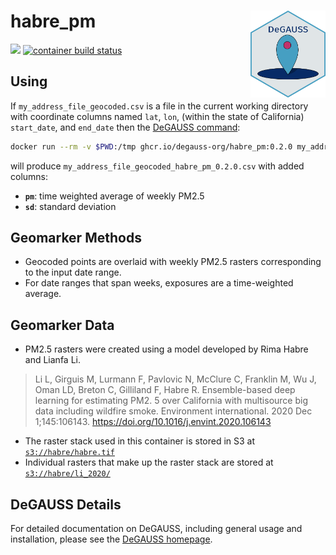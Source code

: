 # habre_pm <a href='https://degauss.org'><img src='https://github.com/degauss-org/degauss_hex_logo/raw/main/PNG/degauss_hex.png' align='right' height='138.5' /></a>

[![](https://img.shields.io/github/v/release/degauss-org/habre_pm?color=469FC2&label=version&sort=semver)](https://github.com/degauss-org/habre_pm/releases)
[![container build status](https://github.com/degauss-org/habre_pm/workflows/build-deploy-release/badge.svg)](https://github.com/degauss-org/habre_pm/actions/workflows/build-deploy-release.yaml)

## Using

If `my_address_file_geocoded.csv` is a file in the current working directory with coordinate columns named `lat`, `lon`, (within the state of California) `start_date`, and `end_date` then the [DeGAUSS command](https://degauss.org/using_degauss.html#DeGAUSS_Commands):

```sh
docker run --rm -v $PWD:/tmp ghcr.io/degauss-org/habre_pm:0.2.0 my_address_file_geocoded.csv
```

will produce `my_address_file_geocoded_habre_pm_0.2.0.csv` with added columns:

- **`pm`**: time weighted average of weekly PM2.5
- **`sd`**: standard deviation

## Geomarker Methods

- Geocoded points are overlaid with weekly PM2.5 rasters corresponding to the input date range.
- For date ranges that span weeks, exposures are a time-weighted average. 

## Geomarker Data

- PM2.5 rasters were created using a model developed by Rima Habre and Lianfa Li. 

> Li L, Girguis M, Lurmann F, Pavlovic N, McClure C, Franklin M, Wu J, Oman LD, Breton C, Gilliland F, Habre R. Ensemble-based deep learning for estimating PM2. 5 over California with multisource big data including wildfire smoke. Environment international. 2020 Dec 1;145:106143. https://doi.org/10.1016/j.envint.2020.106143

- The raster stack used in this container is stored in S3 at [`s3://habre/habre.tif`](https://habre.s3-us-east-2.amazonaws.com/habre.tif)
- Individual rasters that make up the raster stack are stored at [`s3://habre/li_2020/`](https://habre.s3-us-east-2.amazonaws.com/li_2020/)

## DeGAUSS Details

For detailed documentation on DeGAUSS, including general usage and installation, please see the [DeGAUSS homepage](https://degauss.org).
